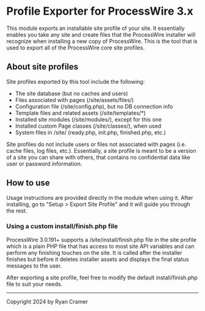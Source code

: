 # Profile Exporter for ProcessWire 3.x

This module exports an installable site profile of your site. It essentially enables 
you take any site and create files that the ProcessWire installer will recognize 
when installing a new copy of ProcessWire. This is the tool that is used to export
all of the ProcessWire core site profiles. 

## About site profiles

Site profiles exported by this tool include the following:

- The site database (but no caches and users)
- Files associated with pages (/site/assets/files/)
- Configuration file (/site/config.php), but no DB connection info
- Template files and related assets (/site/templates/*)
- Installed site modules (/site/modules/), except for this one
- Installed custom Page classes (/site/classes/), when used
- System files in /site/ (ready.php, init.php, finished.php, etc.)

Site profiles do not include users or files not associated with pages (i.e. cache 
files, log files, etc.). Essentially, a site profile is meant to be a version of
a site you can share with others, that contains no confidential data like
user or password information. 

## How to use

Usage instructions are provided directly in the module when using it. After 
installing, go to "Setup > Export Site Profile" and it will guide you through the 
rest. 

### Using a custom install/finish.php file

ProcessWire 3.0.191+ supports a /site/install/finish.php file in the site profile
which is a plain PHP file that has access to most site API variables and can 
perform any finishing touches on the site. It is called after the installer finishes 
but before it deletes installer assets and displays the final status messages to the user. 

After exporting a site profile, feel free to modify the default install/finish.php 
file to suit your needs. 

---

Copyright 2024 by Ryan Cramer